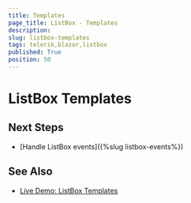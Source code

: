 ```yaml
---
title: Templates
page_title: ListBox - Templates
description:
slug: listbox-templates
tags: telerik,blazor,listbox
published: True
position: 50
---
```


# ListBox Templates

## Next Steps

* [Handle ListBox events]({%slug listbox-events%})

## See Also

* [Live Demo: ListBox Templates](https://demos.telerik.com/blazor-ui/listbox/templates)
